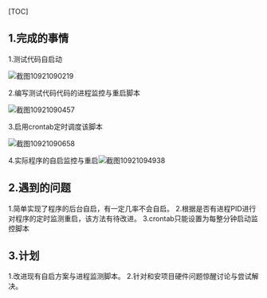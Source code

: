 [TOC]

## 1.完成的事情

1.测试代码自启动

![截图10921090219](C:\Users\admin\Desktop\截图10921090219.jpeg)

2.编写测试代码代码的进程监控与重启脚本

![截图10921090457](C:\Users\admin\Desktop\截图10921090457.jpeg)



3.启用crontab定时调度该脚本

![截图10921090658](C:\Users\admin\Desktop\截图10921090658.jpeg)

4.实际程序的自启监控与重启![截图10921094938](C:\Users\admin\Desktop\截图10921094938.jpeg)

## 2.遇到的问题

1.简单实现了程序的后台自启，有一定几率不会自启。
2.根据是否有进程PID进行对程序的定时监测重启，该方法有待改进。
3.crontab只能设置为每整分钟启动监控脚本

## 3.计划

1.改进现有自启方案与进程监测脚本。
2.针对和安项目硬件问题惊醒讨论与尝试解决。

